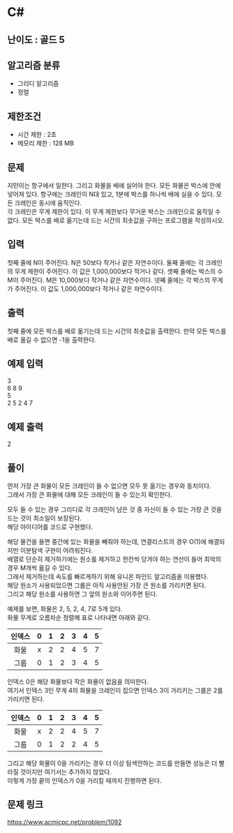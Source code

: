 # C#

## 난이도 : 골드 5

## 알고리즘 분류
  - 그리디 알고리즘
  - 정렬

## 제한조건
  - 시간 제한 : 2초
  - 메모리 제한 : 128 MB

## 문제
지민이는 항구에서 일한다. 그리고 화물을 배에 실어야 한다. 모든 화물은 박스에 안에 넣어져 있다. 항구에는 크레인이 N대 있고, 1분에 박스를 하나씩 배에 실을 수 있다. 모든 크레인은 동시에 움직인다.<br/>
각 크레인은 무게 제한이 있다. 이 무게 제한보다 무거운 박스는 크레인으로 움직일 수 없다. 모든 박스를 배로 옮기는데 드는 시간의 최솟값을 구하는 프로그램을 작성하시오.<br/>


## 입력
첫째 줄에 N이 주어진다. N은 50보다 작거나 같은 자연수이다. 둘째 줄에는 각 크레인의 무게 제한이 주어진다. 이 값은 1,000,000보다 작거나 같다. 셋째 줄에는 박스의 수 M이 주어진다. M은 10,000보다 작거나 같은 자연수이다. 넷째 줄에는 각 박스의 무게가 주어진다. 이 값도 1,000,000보다 작거나 같은 자연수이다.<br/>


## 출력
첫째 줄에 모든 박스를 배로 옮기는데 드는 시간의 최솟값을 출력한다. 만약 모든 박스를 배로 옮길 수 없으면 -1을 출력한다.<br/>


## 예제 입력
3<br/>
6 8 9<br/>
5<br/>
2 5 2 4 7<br/>

## 예제 출력
2<br/>


## 풀이
먼저 가장 큰 화물이 모든 크레인이 들 수 없으면 모두 못 옮기는 경우와 동치이다.<br/>
그래서 가장 큰 화물에 대해 모든 크레인이 들 수 있는지 확인한다.<br/>

모두 들 수 있는 경우 그리디로 각 크레인이 남은 것 중 자신이 들 수 있는 가장 큰 것을 드는 것이 최소일이 보장된다.<br/>
해당 아이디어를 코드로 구현했다.<br/>

해당 물건을 들면 중간에 있는 화물을 빼줘야 하는데, 연결리스트의 경우 O(1)에 해결되지만 이분탐색 구현이 어려워진다.<br/>
배열로 단순히 제거하기에는 원소를 제거하고 한칸씩 당겨야 하는 연산이 들어 최악의 경우 M개씩 옮길 수 있다.<br/>
그래서 제거하는데 속도를 빠르게하기 위해 유니온 파인드 알고리즘을 이용했다.<br/>
해당 원소가 사용되었으면 그룹은 아직 사용안된 가장 큰 원소를 가리키면 된다.<br/>
그리고 해당 원소를 사용하면 그 앞의 원소와 이어주면 된다.<br/>

예제를 보면, 화물은 2, 5, 2, 4, 7로 5개 있다.<br/>
화물 무게로 오름차순 정렬해 표로 나타내면 아래와 같다.<br/>

|인덱스|0|1|2|3|4|5|
|:---:|:---:|:---:|:---:|:---:|:---:|:---:|
|화물|x|2|2|4|5|7|
|그룹|0|1|2|3|4|5|

인덱스 0은 해당 화물보다 작은 화물이 없음을 의미한다.<br/>
여기서 인덱스 3인 무게 4의 화물을 크레인이 집으면 인덱스 3이 가리키는 그룹은 2를 가리키면 된다.<br/>


|인덱스|0|1|2|3|4|5|
|:---:|:---:|:---:|:---:|:---:|:---:|:---:|
|화물|x|2|2|4|5|7|
|그룹|0|1|2|2|4|5|

그리고 해당 화물이 0을 가리키는 경우 더 이상 탐색안하는 코드를 만들면 성능은 더 빨라질 것이지만 여기서는 추가하지 않았다.<br/>
이렇게 가장 끝의 인덱스가 0을 가리킬 때까지 진행하면 된다.<br/>


## 문제 링크
https://www.acmicpc.net/problem/1092